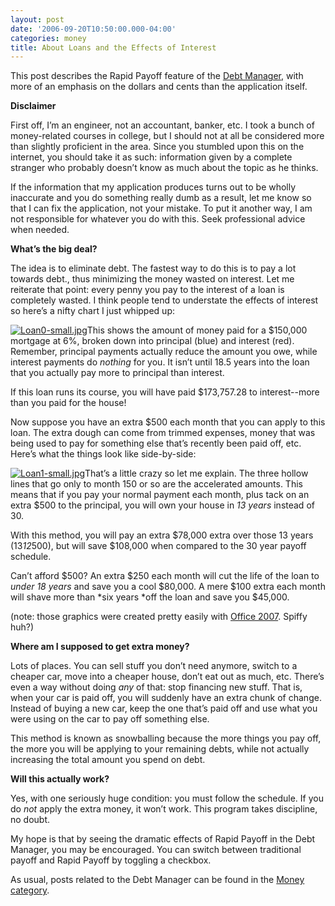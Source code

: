 ```yaml
---
layout: post
date: '2006-09-20T10:50:00.000-04:00'
categories: money
title: About Loans and the Effects of Interest
---
```


This post describes the Rapid Payoff feature of the [Debt Manager](/debt), with more of an emphasis on the dollars and cents than the application itself.

**Disclaimer**

First off, I’m an engineer, not an accountant, banker, etc. I took a bunch of money-related courses in college, but I should not at all be considered more than slightly proficient in the area. Since you stumbled upon this on the internet, you should take it as such: information given by a complete stranger who probably doesn’t know as much about the topic as he thinks.

If the information that my application produces turns out to be wholly inaccurate and you do something really dumb as a result, let me know so that I can fix the application, not your mistake. To put it another way, I am not responsible for whatever you do with this. Seek professional advice when needed.

**What’s the big deal?**

The idea is to eliminate debt. The fastest way to do this is to pay a lot towards debt., thus minimizing the money wasted on interest. Let me reiterate that point: every penny you pay to the interest of a loan is completely wasted. I think people tend to understate the effects of interest so here’s a nifty chart I just whipped up:



<a class="imagelink" href="/wp-content/uploads/2006/09/Loan0-big.jpg" title="Normal Loan Payoff">![Loan0-small.jpg](Loan0-small.jpg)</a>This shows the amount of money paid for a $150,000 mortgage at 6%, broken down into principal (blue) and interest (red). Remember, principal payments actually reduce the amount you owe, while interest payments do *nothing* for you. It isn’t until 18.5 years into the loan that you actually pay more to principal than interest.

If this loan runs its course, you will have paid $173,757.28 to interest--more than you paid for the house!

Now suppose you have an extra $500 each month that you can apply to this loan. The extra dough can come from trimmed expenses, money that was being used to pay for something else that’s recently been paid off, etc. Here’s what the things look like side-by-side:



<a class="imagelink" href="/wp-content/uploads/2006/09/Loan1-big.jpg" title="Loans Compared">![Loan1-small.jpg](Loan1-small.jpg)</a>That’s a little crazy so let me explain. The three hollow lines that go only to month 150 or so are the accelerated amounts. This means that if you pay your normal payment each month, plus tack on an extra $500 to the principal, you will own your house in *13 years* instead of 30.

With this method, you will pay an extra $78,000 extra over those 13 years (13*12*500), but will save $108,000 when compared to the 30 year payoff schedule.

Can’t afford $500? An extra $250 each month will cut the life of the loan to *under 18 years* and save you a cool $80,000. A mere $100 extra each month will shave more than *six years *off the loan and save you $45,000.

(note: those graphics were created pretty easily with [Office 2007](http://www.wassupy.com/?p=478). Spiffy huh?)

**Where am I supposed to get extra money?**

Lots of places. You can sell stuff you don’t need anymore, switch to a cheaper car, move into a cheaper house, don’t eat out as much, etc. There’s even a way without doing *any* of that: stop financing new stuff. That is, when your car is paid off, you will suddenly have an extra chunk of change. Instead of buying a new car, keep the one that’s paid off and use what you were using on the car to pay off something else.

This method is known as snowballing because the more things you pay off, the more you will be applying to your remaining debts, while not actually increasing the total amount you spend on debt.

**Will this actually work?**

Yes, with one seriously huge condition: you must follow the schedule. If you do *not* apply the extra money, it won’t work. This program takes discipline, no doubt.

My hope is that by seeing the dramatic effects of Rapid Payoff in the Debt Manager, you may be encouraged. You can switch between traditional payoff and Rapid Payoff by toggling a checkbox.

As usual, posts related to the Debt Manager can be found in the [Money category](/?cat=14).